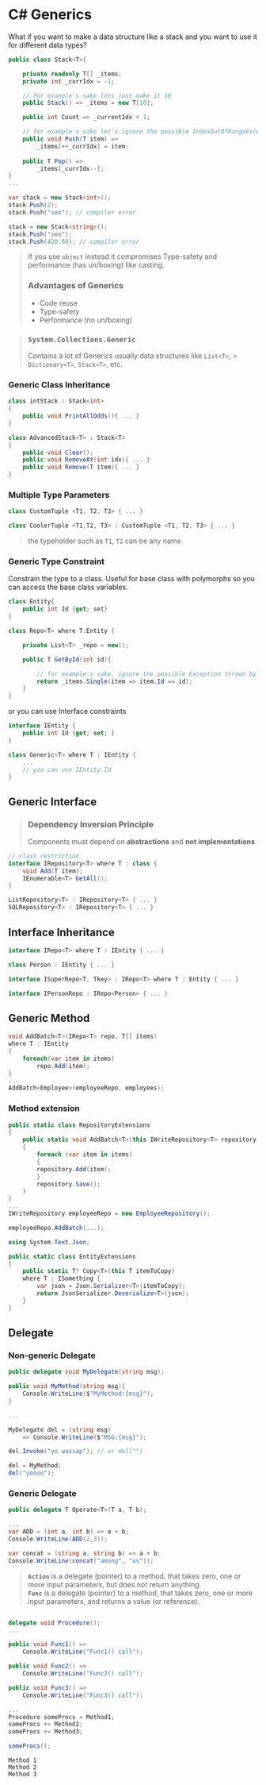 # C# Generics

What if you want to make a data structure like a stack and you want to use it for different data types?
```C#
public class Stack<T>{

    private readonly T[] _items;
    private int _currIdx = -1;

    // for example's sake lets just make it 10
    public Stack() => _items = new T[10];

    public int Count => _currentIdx + 1;

    // for example's sake let's ignore the possible IndexOutOfRangeException
    public void Push(T item) => 
        _items[++_currIdx] = item;
    
    public T Pop() =>
        _items[_currIdx--];
}
...

var stack = new Stack<int>();
stack.Push(2);
stack.Push("sex"); // compiler error

stack = new Stack<string>();
stack.Push("sex");
stack.Push(420.69); // compiler error
```

> If you use `object` instead it compromises Type-safety and performance (has un/boxing) like casting.
> 
> ### Advantages of Generics
> - Code reuse
> - Type-safety
> - Performance (no un/boxing)

> ### `System.Collections.Generic`
> 
> Contains a lot of Generics usually data structures like `List<T>`, > `Dictionary<T>`, `Stack<T>`, etc. 

### Generic Class Inheritance

```C#
class intStack : Stack<int>
{
    public void PrintAllOdds(){ ... }
}
```

```C#
class AdvancedStack<T> : Stack<T> 
{
    public void Clear();
    public void RemoveAt(int idx){ ... }
    public void Remove(T item){ ... } 
} 
```

### Multiple Type Parameters
```C#
class CustomTuple <T1, T2, T3> { ... }

class CoolerTuple <T1,T2, T3> : CustomTuple <T1, T2, T3> { ... }
```
> the typeholder such as `T1`, `T2` can be any name

### Generic Type Constraint
Constrain the type to a class. Useful for base class with polymorphs so you can access the base class variables.
```C#
class Entity{
    public int Id {get; set}
}

class Repo<T> where T:Entity {

    private List<T> _repo = new(); 

    public T GetById(int id){

        // for example's sake, ignore the possible Exception thrown by .Single()
        return _items.Single(item => item.Id == id);
    }
}
```

or you can use Interface constraints

```C#
interface IEntity {
    public int Id {get; set; }
}

class Generic<T> where T : IEntity { 
    ...
    // you can use IEntity.Id
}
```

## Generic Interface

> ### Dependency Inversion Principle
> Components must depend on **abstractions** and **not implementations**

```C#
// class restriction 
interface IRepository<T> where T : class {
    void Add(T item);
    IEnumerable<T> GetAll();
}

ListRepository<T> : IRepository<T> { ... }
SQLRepository<T> : IRepository<T> { ... }
```

## Interface Inheritance
```C#
interface IRepo<T> where T : IEntity { ... }

class Person : IEntity { ... }

interface ISuperRepo<T, Tkey> : IRepo<T> where T : Entity { ... }

interface IPersonRepo : IRepo<Person> { ... }
```

## Generic Method
```C#
void AddBatch<T>(IRepo<T> repo, T[] items)
where T : IEntity
{
    foreach(var item in items)
        repo.Add(item);
}
...
AddBatch<Employee>(employeeRepo, employees);
```

### Method extension
```C#
public static class RepositoryExtensions
{
    public static void AddBatch<T>(this IWriteRepository<T> repository, T[] items)
    {
        foreach (var item in items)
        {
        repository.Add(item);
        }
        repository.Save();
    }
}
... 
IWriteRepository employeeRepo = new EmployeeRepository();

employeeRepo.AddBatch(...);
```

```C#
using System.Text.Json;

public static class EntityExtensions
{
    public static T? Copy<T>(this T itemToCopy)
    where T : ISomething {
        var json = Json.Serializer<T>(itemToCopy);
        return JsonSerializer.Deserialize<T>(json);
    }
}
```

## Delegate

### Non-generic Delegate
```C#
public delegate void MyDelegate(string msg);

public void MyMethod(string msg){
    Console.WriteLine($"MyMethod:{msg}");
}

... 

MyDelegate del = (string msg) 
    => Console.WriteLine($"MSG:{msg}");

del.Invoke("yo wassap"); // or del("")

del = MyMethod;
del("yoooo");
```

### Generic Delegate
```C#
public delegate T Operate<T>(T a, T b);

...
var ADD = (int a, int b) => a + b;
Console.WriteLine(ADD(2,3)); 

var concat = (string a, string b) => a + b;
Console.WriteLine(concat("among", "us"));
```

> **`Action`** is a delegate (pointer) to a method, that takes zero, one or more input  parameters, but does not return anything.
> <br>**`Func`** is a delegate (pointer) to a method, that takes zero, one or more input parameters, and returns a value (or reference).

```C#

delegate void Procedure();
...

public void Func1() =>
    Console.WriteLine("Func1() call");

public void Func2() =>
    Console.WriteLine("Func2() call");

public void Func3() => 
    Console.WriteLine("Func3() call");

...
Procedure someProcs = Method1;
someProcs += Method2;
someProcs += Method3;

someProcs();
```
```
Method 1
Method 2
Method 3
```


